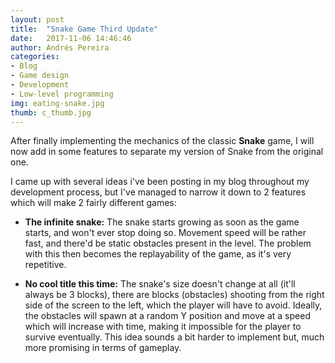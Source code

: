 ```yaml
---
layout: post
title:  "Snake Game Third Update"
date:   2017-11-06 14:46:46
author: Andrés Pereira
categories: 
- Blog
- Game design
- Development
- Low-level programming
img: eating-snake.jpg
thumb: c_thumb.jpg
---
```


After finally implementing the mechanics of the classic <b>Snake</b> game, I will now add in some features to separate my version of Snake from the original one.

I came up with several ideas i've been posting in my blog throughout my development process, but I've managed to narrow it down to 2 features which will make 2 fairly different games:

- <b>The infinite snake:</b>
  The snake starts growing as soon as the game starts, and won't ever stop doing so. Movement speed will be rather fast, and there'd be static obstacles present in the level. The problem with this then becomes the replayability of the game, as it's very repetitive.

- <b>No cool title this time:</b>
  The snake's size doesn't change at all (it'll always be 3 blocks), there are blocks (obstacles) shooting from the right side of the screen to the left, which the player will have to avoid.
  Ideally, the obstacles will spawn at a random Y position and move at a speed which will increase with time, making it impossible for the player to survive eventually.
  This idea sounds a bit harder to implement but, much more promising in terms of gameplay.
  
  
